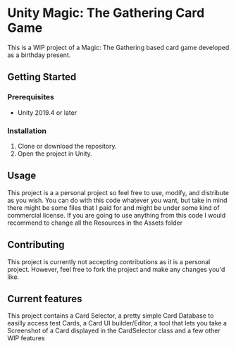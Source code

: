 # Unity Magic: The Gathering Card Game

This is a WIP project of a Magic: The Gathering based card game developed as a birthday present.

## Getting Started

### Prerequisites

- Unity 2019.4 or later

### Installation

1. Clone or download the repository.
2. Open the project in Unity.

## Usage

This project is a a personal project so feel free to use, modify, and distribute as you wish. You can do with this code whatever you want, but take in mind there might be some files that I paid for and might be under some kind of commercial license. If you are going to use anything from this code I would recommend to change all the Resources in the Assets folder

## Contributing

This project is currently not accepting contributions as it is a personal project. However, feel free to fork the project and make any changes you'd like.


## Current features

This project contains a Card Selector, a pretty simple Card Database to easilly access test Cards, a Card UI builder/Editor, a tool that lets you take a Screenshot of a Card displayed in the CardSelector class and a few other WIP features
